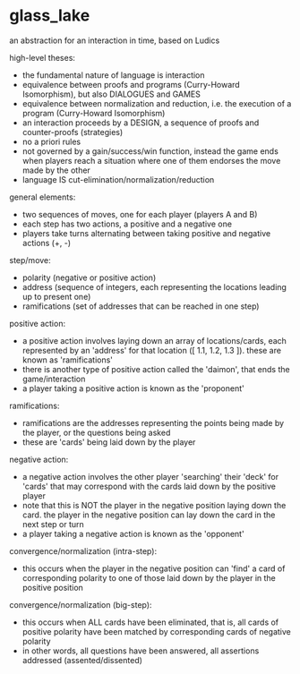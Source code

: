 # glass_lake

an abstraction for an interaction in time, based on Ludics

high-level theses:

- the fundamental nature of language is interaction
- equivalence between proofs and programs (Curry-Howard Isomorphism), but also DIALOGUES and GAMES
- equivalence between normalization and reduction, i.e. the execution of a program (Curry-Howard Isomorphism)
- an interaction proceeds by a DESIGN, a sequence of proofs and counter-proofs (strategies)
- no a priori rules
- not governed by a gain/success/win function, instead the game ends when players reach a situation where one of them endorses the move made by the other
- language IS cut-elimination/normalization/reduction

general elements:

- two sequences of moves, one for each player (players A and B)
- each step has two actions, a positive and a negative one
- players take turns alternating between taking positive and negative actions (+, -)

step/move:

- polarity (negative or positive action)
- address (sequence of integers, each representing the locations leading up to present one)
- ramifications (set of addresses that can be reached in one step)


positive action:

- a positive action involves laying down an array of locations/cards, each represented by an 'address' for that location  ([ 1.1, 1.2, 1.3 ]). these are known as 'ramifications'
- there is another type of positive action called the 'daimon', that ends the game/interaction
- a player taking a positive action is known as the 'proponent'

ramifications:

- ramifications are the addresses representing the points being made by the player, or the questions being asked
- these are 'cards' being laid down by the player

negative action:

- a negative action involves the other player 'searching' their 'deck' for 'cards' that may correspond with the cards laid down by the positive player
- note that this is NOT the player in the negative position laying down the card. the player in the negative position can lay down the card in the next step or turn
- a player taking a negative action is known as the 'opponent'

convergence/normalization (intra-step):

- this occurs when the player in the negative position can 'find' a card of corresponding polarity to one of those laid down by the player in the positive position

convergence/normalization (big-step):

- this occurs when ALL cards have been eliminated, that is, all cards of positive polarity have been matched by corresponding cards of negative polarity
- in other words, all questions have been answered, all assertions addressed (assented/dissented)
